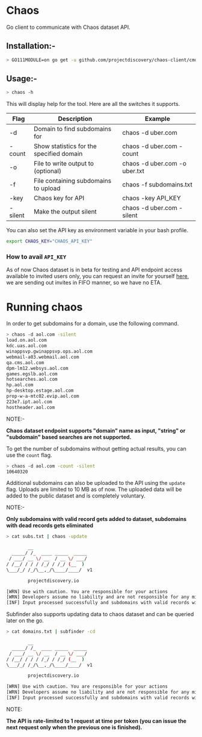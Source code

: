 # Chaos

Go client to communicate with Chaos dataset API. 

## Installation:- 

```bash
> GO111MODULE=on go get -u github.com/projectdiscovery/chaos-client/cmd/chaos
```

## Usage:- 

```bash
> chaos -h
```

This will display help for the tool. Here are all the switches it supports.

| Flag    | Description                              | Example                   |
|---------|------------------------------------------|---------------------------|
| -d      | Domain to find subdomains for            | chaos -d uber.com         |
| -count  | Show statistics for the specified domain | chaos -d uber.com -count  |
| -o      | File to write output to (optional)       | chaos -d uber.com -o uber.txt  |
| -f      | File containing subdomains to upload     | chaos -f subdomains.txt   |
| -key    | Chaos key for API                        | chaos -key API_KEY        |
| -silent | Make the output silent                   | chaos -d uber.com -silent |

You can also set the API key as environment variable in your bash profile. 

```bash
export CHAOS_KEY="CHAOS_API_KEY"
```

### How to avail `API_KEY`

As of now Chaos dataset is in beta for testing and API endpoint access available to invited users only, you can request an invite for yourself [here](https://forms.gle/LkHUjoxAiHE6djtU6), we are sending out invites in FIFO manner, so we have no ETA.  

# Running chaos

In order to get subdomains for a domain, use the following command.

```bash
> chaos -d aol.com -silent 
load.on.aol.com
kdc.uas.aol.com
winappsvp.gwinappsvp.ops.aol.com
webmail-a03.webmail.aol.com
qa.cms.aol.com
dpm-lm12.websys.aol.com
games.egslb.aol.com
hotsearches.aol.com
hp.aol.com
hp-desktop.estage.aol.com
prop-w-a-mtc02.evip.aol.com
223e7.ipt.aol.com
hostheader.aol.com
```

NOTE:- 

**Chaos dataset endpoint supports "domain" name as input, "string" or "subdomain" based searches are not supported.**   

To get the number of subdomains without getting actual results, you can use the `count` flag.

```bash
> chaos -d aol.com -count -silent 
10640320
```

Additional subdomains can also be uploaded to the API using the `update` flag. Uploads are limited to 10 MB as of now. The uploaded data will be added to the public dataset and is completely voluntary. 

NOTE:- 

**Only subdomains with valid record gets added to dataset, subdomains with dead records gets eliminated**   


```bash
> cat subs.txt | chaos -update

        __                    
  _____/ /_  ____ _____  _____
 / ___/ __ \/ __  / __ \/ ___/
/ /__/ / / / /_/ / /_/ (__  ) 
\___/_/ /_/\__,_/\____/____/  v1

		projectdiscovery.io

[WRN] Use with caution. You are responsible for your actions
[WRN] Developers assume no liability and are not responsible for any misuse or damage.
[INF] Input processed successfully and subdomains with valid records will be updated to chaos dataset.
```
Subfinder also supports updating data to chaos dataset and can be queried later on the go. 

```bash
> cat domains.txt | subfinder -cd

        __                    
  _____/ /_  ____ _____  _____
 / ___/ __ \/ __  / __ \/ ___/
/ /__/ / / / /_/ / /_/ (__  ) 
\___/_/ /_/\__,_/\____/____/  v1

		projectdiscovery.io

[WRN] Use with caution. You are responsible for your actions
[WRN] Developers assume no liability and are not responsible for any misuse or damage.
[INF] Input processed successfully and subdomains with valid records will be updated to chaos dataset.
```

NOTE: 

**The API is rate-limited to 1 request at time per token (you can issue the next request only when the previous one is finished).**
